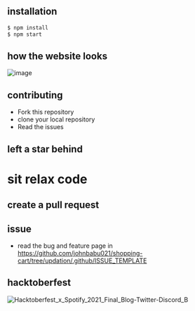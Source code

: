 ## installation
```bash 
$ npm install
$ npm start
```

## how the website looks
![image](https://user-images.githubusercontent.com/58719884/135717495-73bc7169-5594-4379-8067-1ed90e0b1cd3.png)


## contributing
 * Fork this repository
 * clone your local repository
 * Read the issues
 ## left a star behind

# sit relax code
## create a pull request


## issue
 * read the bug and feature page in https://github.com/johnbabu021/shopping-cart/tree/updation/.github/ISSUE_TEMPLATE




## hacktoberfest

![Hacktoberfest_x_Spotify_2021_Final_Blog-Twitter-Discord_B](https://user-images.githubusercontent.com/58719884/135654867-afa18ae2-f239-4a0a-b1fd-6df7d92b8dac.png)
